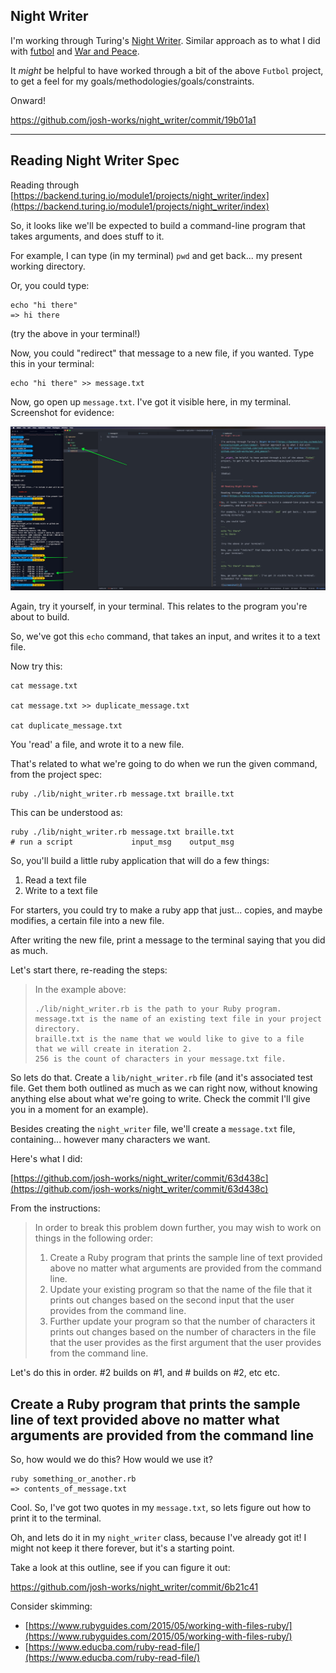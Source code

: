 ## Night Writer

I'm working through Turing's [Night Writer](https://backend.turing.io/module1/projects/night_writer/index). Similar approach as to what I did with [futbol](https://github.com/josh-works/futbol) and [War and Peace](https://github.com/josh-works/war_and_peace/).

It _might_ be helpful to have worked through a bit of the above `Futbol` project, to get a feel for my goals/methodologies/goals/constraints.

Onward!

https://github.com/josh-works/night_writer/commit/19b01a1

----------------

## Reading Night Writer Spec

Reading through [https://backend.turing.io/module1/projects/night_writer/index](https://backend.turing.io/module1/projects/night_writer/index)

So, it looks like we'll be expected to build a command-line program that takes arguments, and does stuff to it.

For example, I can type (in my terminal) `pwd` and get back... my present working directory.

Or, you could type:

```
echo "hi there"
=> hi there
```

(try the above in your terminal!)

Now, you could "redirect" that message to a new file, if you wanted. Type this in your terminal:


```
echo "hi there" >> message.txt
```

Now, go open up `message.txt`. I've got it visible here, in my terminal. Screenshot for evidence:

![screenshot](/images/2021-03-06-at-4.14-PM-echo.jpg)

Again, try it yourself, in your terminal. This relates to the program you're about to build.

So, we've got this `echo` command, that  takes an input, and writes it to a text file.

Now try this:

```
cat message.txt

cat message.txt >> duplicate_message.txt

cat duplicate_message.txt
```

You 'read' a file, and wrote it to a new file.

That's related to what we're going to do when we run the given command, from the project spec:

```shell
ruby ./lib/night_writer.rb message.txt braille.txt
```

This can be understood as:

```shell
ruby ./lib/night_writer.rb message.txt braille.txt
# run a script             input_msg    output_msg
```

So, you'll build a little ruby application that will do a few things:

1. Read a text file
2. Write to a text file

For starters, you could try to make a ruby app that just... copies, and maybe modifies, a certain file into a new file. 

After writing the new file, print a message to the terminal saying that you did as much.

Let's start there, re-reading the steps:

> In the example above:
> 
>     ./lib/night_writer.rb is the path to your Ruby program.
>     message.txt is the name of an existing text file in your project directory.
>     braille.txt is the name that we would like to give to a file that we will create in iteration 2.
>     256 is the count of characters in your message.txt file.

So lets do that. Create a `lib/night_writer.rb` file (and it's associated test file. Get them both outlined as much as we can right now, without knowing anything else about what we're going to write. Check the commit I'll give you in a moment for an example).

Besides creating the `night_writer` file, we'll create a `message.txt` file, containing... however many characters we want.

Here's what I did:
 
[https://github.com/josh-works/night_writer/commit/63d438c](https://github.com/josh-works/night_writer/commit/63d438c)

From the instructions:

> In order to break this problem down further, you may wish to work on things in the following order:
> 
> 1. Create a Ruby program that prints the sample line of text provided above no matter what arguments are provided from the command line.
> 1. Update your existing program so that the name of the file that it prints out changes based on the second input that the user provides from the command line.
> 1. Further update your program so that the number of characters it prints out changes based on the number of characters in the file that the user provides as the first argument that the user provides from the command line.


Let's do this in order. \#2 builds on \#1, and \# builds on \#2, etc etc.

## Create a Ruby program that prints the sample line of text provided above no matter what arguments are provided from the command line

So, how would we do this? How would we use it?

```
ruby something_or_another.rb
=> contents_of_message.txt
```

Cool. So, I've got two quotes in my `message.txt`, so lets figure out how to print it to the terminal.

Oh, and lets do it in my `night_writer` class, because I've already got it! I might not keep it there forever, but it's a starting point.

Take a look at this outline, see if you can figure it out:

https://github.com/josh-works/night_writer/commit/6b21c41

Consider skimming:

- [https://www.rubyguides.com/2015/05/working-with-files-ruby/](https://www.rubyguides.com/2015/05/working-with-files-ruby/)
- [https://www.educba.com/ruby-read-file/](https://www.educba.com/ruby-read-file/)